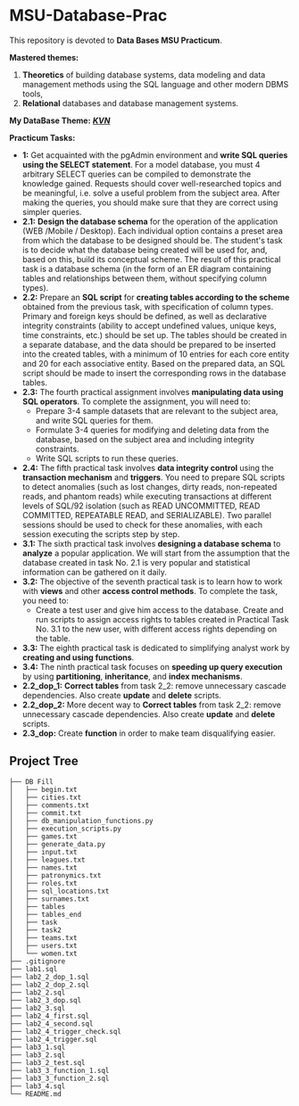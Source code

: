 # MSU-Database-Prac

This repository is devoted to **Data Bases MSU Practicum**.

**Mastered themes:**
1. **Theoretics** of building database systems, data modeling and data management methods using the SQL language and other modern DBMS tools,
2. **Relational** databases and database management systems.

**My DataBase Theme:** ***[KVN](https://en.wikipedia.org/wiki/KVN)***

**Practicum Tasks:**
- **1:** Get acquainted with the pgAdmin environment and **write
SQL queries using the SELECT statement**. For a model database, you must
4 arbitrary SELECT queries can be compiled to demonstrate the knowledge gained.
Requests should cover well-researched topics and be meaningful, i.e. solve
a useful problem from the subject area. After making the queries, you should make sure
that they are correct using simpler queries.
- **2.1:** **Design the database schema** for the operation
of the application (WEB /Mobile / Desktop). Each individual option contains
a preset area from which the database to be designed should be. The student's task
is to decide what the database being created will be used for, and, based
on this, build its conceptual scheme. The result of this practical task
is a database schema (in the form of an ER diagram containing tables and relationships between
them, without specifying column types).
- **2.2:** Prepare an **SQL script** for **creating tables according to the scheme** obtained from the previous task, with specification of column types. Primary and foreign keys should be defined, as well as declarative integrity constraints (ability to accept undefined values, unique keys, time constraints, etc.) should be set up. The tables should be created in a separate database, and the data should be prepared to be inserted into the created tables, with a minimum of 10 entries for each core entity and 20 for each associative entity. Based on the prepared data, an SQL script should be made to insert the corresponding rows in the database tables.
- **2.3:** The fourth practical assignment involves **manipulating data using SQL operators**. To complete the assignment, you will need to:
    - Prepare 3-4 sample datasets that are relevant to the subject area, and write SQL queries for them.
    - Formulate 3-4 queries for modifying and deleting data from the database, based on the subject area and including integrity constraints.
    - Write SQL scripts to run these queries.
- **2.4:** The fifth practical task involves **data integrity control** using the **transaction mechanism** and **triggers**. You need to prepare SQL scripts to detect anomalies (such as lost changes, dirty reads, non-repeated reads, and phantom reads) while executing transactions at different levels of SQL/92 isolation (such as READ UNCOMMITTED, READ COMMITTED, REPEATABLE READ, and SERIALIZABLE). Two parallel sessions should be used to check for these anomalies, with each session executing the scripts step by step.
- **3.1:** The sixth practical task involves **designing a database schema** to **analyze** a popular application. We will start from the assumption that the database created in task No. 2.1 is very popular and statistical information can be gathered on it daily.
- **3.2:** The objective of the seventh practical task is to learn how to work with **views** and other **access control methods**. To complete the task, you need to:
    - Create a test user and give him access to the database. Create and run scripts to assign access rights to tables created in Practical Task No. 3.1 to the new user, with different access rights depending on the table.
- **3.3:** The eighth practical task is dedicated to simplifying analyst work by **creating and using
functions**.
- **3.4:** The ninth practical task focuses on **speeding up query execution** by using **partitioning**, **inheritance**, and **index mechanisms**.
- **2.2_dop_1:** **Correct tables** from task 2_2: remove unnecessary cascade dependencies. Also create **update** and **delete** scripts.
- **2.2_dop_2:** More decent way to **Correct tables** from task 2_2: remove unnecessary cascade dependencies. Also create **update** and **delete** scripts.
- **2.3_dop:** Create **function** in order to make team disqualifying easier.

## Project Tree
```
├── DB Fill
│   ├── begin.txt
│   ├── cities.txt
│   ├── comments.txt
│   ├── commit.txt
│   ├── db_manipulation_functions.py
│   ├── execution_scripts.py
│   ├── games.txt
│   ├── generate_data.py
│   ├── input.txt
│   ├── leagues.txt
│   ├── names.txt
│   ├── patronymics.txt
│   ├── roles.txt
│   ├── sql_locations.txt
│   ├── surnames.txt
│   ├── tables
│   ├── tables_end
│   ├── task
│   ├── task2
│   ├── teams.txt
│   ├── users.txt
│   └── women.txt
├── .gitignore
├── lab1.sql
├── lab2_2_dop_1.sql
├── lab2_2_dop_2.sql
├── lab2_2.sql
├── lab2_3_dop.sql
├── lab2_3.sql
├── lab2_4_first.sql
├── lab2_4_second.sql
├── lab2_4_trigger_check.sql
├── lab2_4_trigger.sql
├── lab3_1.sql
├── lab3_2.sql
├── lab3_2_test.sql
├── lab3_3_function_1.sql
├── lab3_3_function_2.sql
├── lab3_4.sql
└── README.md
```

